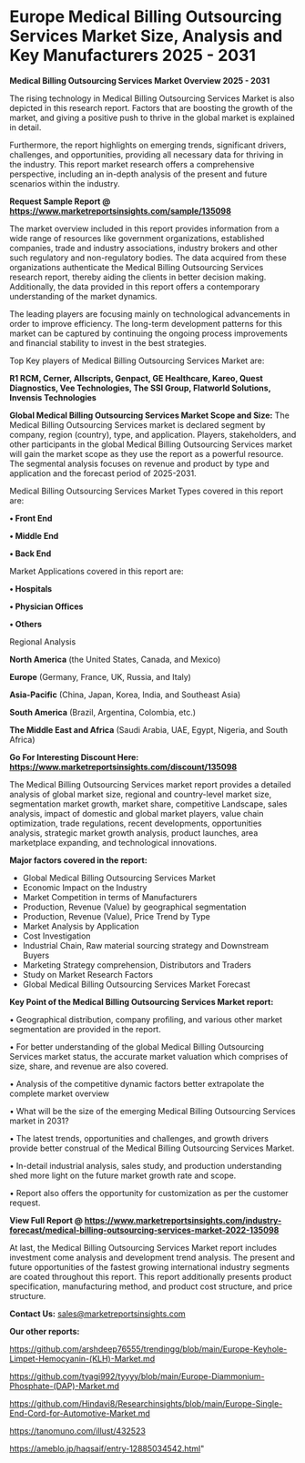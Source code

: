 # Europe Medical Billing Outsourcing Services Market Size, Analysis and Key Manufacturers 2025 - 2031

<Strong> Medical Billing Outsourcing Services Market Overview 2025 - 2031</strong>

The rising technology in Medical Billing Outsourcing Services Market is also depicted in this research report. Factors that are boosting the growth of the market, and giving a positive push to thrive in the global market is explained in detail.

Furthermore, the report highlights on emerging trends, significant drivers, challenges, and opportunities, providing all necessary data for thriving in the industry. This report market research offers a comprehensive perspective, including an in-depth analysis of the present and future scenarios within the industry.

<strong>Request Sample Report @ <a href=https://www.marketreportsinsights.com/sample/135098>https://www.marketreportsinsights.com/sample/135098</a></strong>

The market overview included in this report provides information from a wide range of resources like government organizations, established companies, trade and industry associations, industry brokers and other such regulatory and non-regulatory bodies. The data acquired from these organizations authenticate the Medical Billing Outsourcing Services research report, thereby aiding the clients in better decision making. Additionally, the data provided in this report offers a contemporary understanding of the market dynamics.

The leading players are focusing mainly on technological advancements in order to improve efficiency. The long-term development patterns for this market can be captured by continuing the ongoing process improvements and financial stability to invest in the best strategies.

Top Key players of Medical Billing Outsourcing Services Market are:

<strong>R1 RCM, Cerner, Allscripts, Genpact, GE Healthcare, Kareo, Quest Diagnostics, Vee Technologies, The SSI Group, Flatworld Solutions, Invensis Technologies</strong>

<strong><b>Global Medical Billing Outsourcing Services Market Scope and Size:</b></strong>
The Medical Billing Outsourcing Services market is declared segment by company, region (country), type, and application. Players, stakeholders, and other participants in the global Medical Billing Outsourcing Services market will gain the market scope as they use the report as a powerful resource. The segmental analysis focuses on revenue and product by type and application and the forecast period of 2025-2031.

Medical Billing Outsourcing Services Market Types covered in this report are:

<strong>• Front End

• Middle End

• Back End</strong>

Market Applications covered in this report are:

<strong>• Hospitals

• Physician Offices

• Others</strong> 

Regional Analysis

<strong>North America</strong> (the United States, Canada, and Mexico)

<strong>Europe</strong> (Germany, France, UK, Russia, and Italy)

<strong>Asia-Pacific</strong> (China, Japan, Korea, India, and Southeast Asia)

<strong>South America</strong> (Brazil, Argentina, Colombia, etc.)

<strong>The Middle East and Africa</strong> (Saudi Arabia, UAE, Egypt, Nigeria, and South Africa)

<strong>Go For Interesting Discount Here: <a href=https://www.marketreportsinsights.com/discount/135098>https://www.marketreportsinsights.com/discount/135098</a></strong>

The Medical Billing Outsourcing Services market report provides a detailed analysis of global market size, regional and country-level market size, segmentation market growth, market share, competitive Landscape, sales analysis, impact of domestic and global market players, value chain optimization, trade regulations, recent developments, opportunities analysis, strategic market growth analysis, product launches, area marketplace expanding, and technological innovations.

<strong><b>Major factors covered in the report:</b></strong>
<ul>
  <li>Global Medical Billing Outsourcing Services Market </li>
  <li>Economic Impact on the Industry</li>
  <li>Market Competition in terms of Manufacturers</li>
  <li>Production, Revenue (Value) by geographical segmentation</li>
  <li>Production, Revenue (Value), Price Trend by Type</li>
  <li>Market Analysis by Application</li>
  <li>Cost Investigation</li>
  <li>Industrial Chain, Raw material sourcing strategy and Downstream Buyers</li>
  <li>Marketing Strategy comprehension, Distributors and Traders</li>
  <li>Study on Market Research Factors</li>
  <li>Global Medical Billing Outsourcing Services Market Forecast</li>
</ul>

<strong><b>Key Point of the Medical Billing Outsourcing Services Market report:</b></strong>

• Geographical distribution, company profiling, and various other market segmentation are provided in the report.

• For better understanding of the global Medical Billing Outsourcing Services market status, the accurate market valuation which comprises of size, share, and revenue are also covered.

• Analysis of the competitive dynamic factors better extrapolate the complete market overview

• What will be the size of the emerging Medical Billing Outsourcing Services market in 2031?

• The latest trends, opportunities and challenges, and growth drivers provide better construal of the Medical Billing Outsourcing Services Market.

• In-detail industrial analysis, sales study, and production understanding shed more light on the future market growth rate and scope.

• Report also offers the opportunity for customization as per the customer request.

<strong><b>View Full Report @ <a href=https://www.marketreportsinsights.com/industry-forecast/medical-billing-outsourcing-services-market-2022-135098>https://www.marketreportsinsights.com/industry-forecast/medical-billing-outsourcing-services-market-2022-135098</a></b></strong>


At last, the Medical Billing Outsourcing Services Market report includes investment come analysis and development trend analysis. The present and future opportunities of the fastest growing international industry segments are coated throughout this report. This report additionally presents product specification, manufacturing method, and product cost structure, and price structure.

<strong>Contact Us:</strong>
sales@marketreportsinsights.com

<strong>Our other reports:</strong>

<a href=https://github.com/arshdeep76555/trendingg/blob/main/Europe-Keyhole-Limpet-Hemocyanin-(KLH)-Market.md>https://github.com/arshdeep76555/trendingg/blob/main/Europe-Keyhole-Limpet-Hemocyanin-(KLH)-Market.md</a>

<a href=https://github.com/tyagi992/tyyyy/blob/main/Europe-Diammonium-Phosphate-(DAP)-Market.md>https://github.com/tyagi992/tyyyy/blob/main/Europe-Diammonium-Phosphate-(DAP)-Market.md</a>

<a href=https://github.com/Hindavi8/Researchinsights/blob/main/Europe-Single-End-Cord-for-Automotive-Market.md>https://github.com/Hindavi8/Researchinsights/blob/main/Europe-Single-End-Cord-for-Automotive-Market.md</a>

<a href=https://tanomuno.com/illust/432523>https://tanomuno.com/illust/432523</a>

<a href=https://ameblo.jp/haqsaif/entry-12885034542.html>https://ameblo.jp/haqsaif/entry-12885034542.html</a>"
